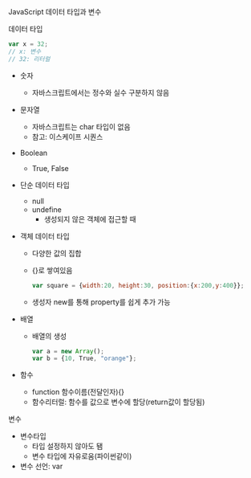 JavaScript 데이터 타입과 변수

데이터 타입

```javascript
var x = 32;
// x: 변수
// 32: 리터럴
```

- 숫자

  - 자바스크립트에서는 정수와 실수 구분하지 않음

- 문자열

  - 자바스크립트는 char 타입이 없음
  - 참고: 이스케이프 시퀀스

- Boolean

  - True, False

- 단순 데이터 타입

  - null
  - undefine
    - 생성되지 않은 객체에 접근할 때

- 객체 데이터 타입

  - 다양한 값의 집합

  - {}로 쌓여있음

    ```javascript
    var square = {width:20, height:30, position:{x:200,y:400}};
    ```

  - 생성자 new를 통해 property를 쉽게 추가 가능

- 배열

  - 배열의 생성

    ```javascript
    var a = new Array();
    var b = {10, True, "orange"};
    ```

- 함수

  - function 함수이름(전달인자){}
  - 함수리터럴: 함수를 값으로 변수에 할당(return값이 할당됨)

변수

- 변수타입
  - 타입 설정하지 않아도 됌
  - 변수 타입에 자유로움(파이썬같이)
- 변수 선언: var